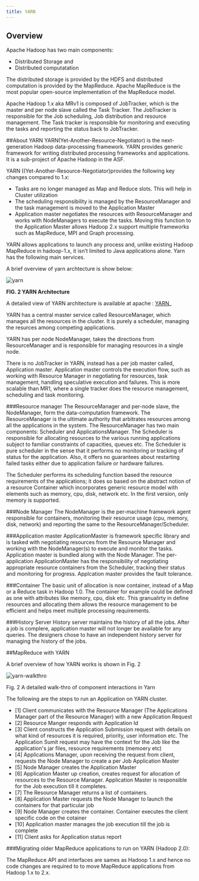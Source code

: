```yaml
---
title: YARN
---
```


Overview
-------
Apache Hadoop has two main components:

* Distributed Storage and
* Distributed computatation

The distributed storage is provided by the HDFS and distributed computation is provided by the MapReduce. Apache MapReduce is the most popular open-source implementation of the MapReduce model.

Apache Hadoop 1.x aka MRv1 is composed of JobTracker, which is the master and per node slave called the Task Tracker. The JobTracker is responsible for the Job scheduling, Job distribution and resource management. The Task tracker is responsible for monitoring and executing the tasks and reporting the status back to JobTracker.

##About YARN
YARN(Yet-Another-Resource-Negotiator) is the next-generation Hadoop data-processing framework. YARN provides generic framework for writing distributed processing frameworks and applications. It is a sub-project of Apache Hadoop in the ASF. 

YARN ((Yet-Another-Resource-Negotiator)provides the following key changes compared to 1.x:

* Tasks are no longer managed as Map and Reduce slots. This will help in Cluster utilization
* The scheduling responsibility is managed by the ResourceManager and the task management is moved to the Application Master
* Application master negotiates the resources with ResourceManager and works with NodeManagers to execute the tasks. Moving this function to the Application Master allows Hadoop 2.x support multiple frameworks such as MapReduce, MPI and Graph processing.

YARN allows applications to launch any process and, unlike existing Hadoop MapReduce in hadoop-1.x, it isn’t limited to Java applications alone. Yarn has the following main services.

A brief overview of yarn archtecture is show below:

![yarn](/images/introduction/yarn.png)

**FIG. 2  YARN Architecture**

A detailed view of YARN architecture is available at apache : [YARN](http://hadoop.apache.org/docs/r2.0.3-alpha/hadoop-yarn/hadoop-yarn-site/YARN.html)_

YARN has a central master service called ResourceManager, which manages all the resources in the cluster. It is purely a scheduler, managing the resurces among competing applications.

YARN has per node NodeManager, takes the directions from ResourceManager and is responsible for managing resources in a single node.

There is no JobTracker in YARN, instead has a per job master called, Application master. Application master controls the execution flow, such as working with Resource Manager in negotiating for resources, task management, handling speculative execution and failures. This is more scalable than MR1, where a single tracker does the resource management, scheduling and task monitoring.


###Resource manager
The ResourceManager and per-node slave, the NodeManager, form the data-computation framework. The ResourceManager is the ultimate authority that arbitrates resources among all the applications in the system.
The ResourceManager has two main components: Scheduler and ApplicationsManager.
The Scheduler is responsible for allocating resources to the various running applications subject to familiar constraints of 
capacities, queues etc. 
The Scheduler is pure scheduler in the sense that it performs no monitoring or tracking of status for the application. 
Also, it offers no guarantees about restarting failed tasks either due to application failure or hardware failures.

The Scheduler performs its scheduling function based the resource requirements of the applications; it does so based on the abstract notion of a resource Container which incorporates generic resource model with elements such as memory, cpu, disk, network etc. In the first version, only memory is supported.

###Node Manager
The NodeManager is the per-machine framework agent responsible for containers, monitoring their resource usage (cpu, memory, disk, network) and reporting the same to the ResourceManager/Scheduler.

###Application master
ApplicationMaster is framework specific library and is tasked with negotiating resources from the Resource Manager and working with the NodeManager(s) to execute and monitor the tasks. Application master is bundled along with the Node Manager. The per-application ApplicationMaster has the responsibility of negotiating appropriate resource containers from the Scheduler, tracking their status and monitoring for progress. Applcation master provides the fault tolerance.

###Container
The basic unit of allocation is now container, instead of a Map or a Reduce task in Hadoop 1.0. The container for example could be defined as one with attributes like memory, cpu, disk etc.
This granualirty in define resources and allocating them allows the resource management to be efficient and helps meet multiple processing requirements.

###History Server
History server maintains the history of all the jobs. After a job is complere, application master will not longer be available for any queries. The designers chose to have an independent history server for managing the history of the jobs.

##MapReduce with YARN 

A brief overview of how YARN works is shown in Fig. 2

![yarn-walkthro](/images/introduction/rmdetails.png)

Fig. 2  A detailed walk-thro of component interactions in Yarn

The following are the steps to run an Application on YARN cluster.

* [1] Client communicates with the Resource Manager (The Applications Manager part of the Resource Manager) with a new Application Request
* [2] Resource Manger responds with Application Id
* [3] Client constructs the Application Submission request with details on what kind of resources it is required, priority, user information etc. The Application Sumit request may have the context for the Job like the application's jar files, resource requirements (memoery etc)
* [4] Applications Manager, upon receiving the request from client, requests the Node Manager to create a per Job Application Master
* [5] Node Manager creates the Application Master
* [6] Application Master up creation, creates request for allocation of resources to the Resource Manager. Application Master is responsible for the Job execution till it completes.
* [7] The Resource Manager returns a list of containers.
* [8] Application Master requests the Node Manager to launch the containers for that particular job
* [9] Node Manager creates the container. Container executes the client specific code on the cotainer  
* [10] Application master manages the job execution till the job is complete 
* [11] Client asks for Application status report

###Migrating older MapReduce applications to run on YARN (Hadoop 2.0):

The MapReduce API and interfaces are sames as Hadoop 1.x and hence no code changes are required to to move MapReduce applications from Hadoop 1.x to 2.x.
